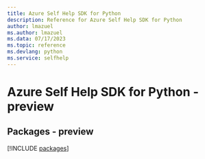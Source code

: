 ```yaml
---
title: Azure Self Help SDK for Python
description: Reference for Azure Self Help SDK for Python
author: lmazuel
ms.author: lmazuel
ms.data: 07/17/2023
ms.topic: reference
ms.devlang: python
ms.service: selfhelp
---
```

# Azure Self Help SDK for Python - preview
## Packages - preview
[!INCLUDE [packages](self-help-index.md)]
